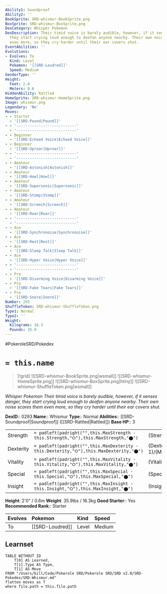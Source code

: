 ```yaml
---
Ability1: Soundproof
Ability2: ''
BookSprite: SRD-whismur-BookSprite.png
BoxSprite: SRD-whismur-BoxSprite.png
DexCategory: Whisper Pokemon
DexDescription: Their timid voice is barely audible, however, if it senses danger,
  they start crying loud enough to deafen anyone nearby. Their own noise scares them
  even more, so they cry harder until their ear covers shut.
EventAbilities: ''
Evolutions:
- Evolves: To
  Kind: Level
  Pokemon: '[[SRD-Loudred]]'
  Speed: Medium
GenderType: ''
Height:
  Feet: 2.0
  Meters: 0.6
HiddenAbility: Rattled
HomeSprite: SRD-whismur-HomeSprite.png
Image: whismur.png
Legendary: 'No'
Moves:
- - Starter
  - '[[SRD-Pound|Pound]]'
- - '---------------------------'
  - '---------------------------'
- - Beginner
  - '[[SRD-Echoed Voice|Echoed Voice]]'
- - Beginner
  - '[[SRD-Uproar|Uproar]]'
- - '---------------------------'
  - '---------------------------'
- - Amateur
  - '[[SRD-Astonish|Astonish]]'
- - Amateur
  - '[[SRD-Howl|Howl]]'
- - Amateur
  - '[[SRD-Supersonic|Supersonic]]'
- - Amateur
  - '[[SRD-Stomp|Stomp]]'
- - Amateur
  - '[[SRD-Screech|Screech]]'
- - Amateur
  - '[[SRD-Roar|Roar]]'
- - '---------------------------'
  - '---------------------------'
- - Ace
  - '[[SRD-Synchronoise|Synchronoise]]'
- - Ace
  - '[[SRD-Rest|Rest]]'
- - Ace
  - '[[SRD-Sleep Talk|Sleep Talk]]'
- - Ace
  - '[[SRD-Hyper Voice|Hyper Voice]]'
- - '---------------------------'
  - '---------------------------'
- - Pro
  - '[[SRD-Disarming Voice|Disarming Voice]]'
- - Pro
  - '[[SRD-Fake Tears|Fake Tears]]'
- - Pro
  - '[[SRD-Snore|Snore]]'
Number: 293
ShuffleToken: SRD-whismur-ShuffleToken.png
Type1: Normal
Type2: ''
Weight:
  Kilograms: 16.3
  Pounds: 35.9
---
```


#PokeroleSRD/Pokedex

# `= this.name`

> [!grid]
> ![[SRD-whismur-BookSprite.png|wsmall]]
> ![[SRD-whismur-HomeSprite.png]]
> ![[SRD-whismur-BoxSprite.png|htiny]]
> ![[SRD-whismur-ShuffleToken.png|wsmall]]


*Whisper Pokemon*
*Their timid voice is barely audible, however, if it senses danger, they start crying loud enough to deafen anyone nearby. Their own noise scares them even more, so they cry harder until their ear covers shut.*

**DexID**:: 0293
**Name**:: Whismur
**Type**:: Normal
**Abilities**:: [[SRD-Soundproof|Soundproof]] ([[SRD-Rattled|Rattled]])
**Base HP**:: 3

|           |                                                                                        |                                          |
| --------- | -------------------------------------------------------------------------------------- | ---------------------------------------- |
| Strength  | `= padleft(padright("",this.MaxStrength - this.Strength,"⭘"),this.MaxStrength,"⬤")`    | (Strength::2)/(MaxStrength::4)   |
| Dexterity | `= padleft(padright("",this.MaxDexterity - this.Dexterity,"⭘"),this.MaxDexterity,"⬤")` | (Dexterity:: 1)/(MaxDexterity::3) |
| Vitality  | `= padleft(padright("",this.MaxVitality - this.Vitality,"⭘"),this.MaxVitality,"⬤")`    | (Vitality::1)/(MaxVitality::3)   |
| Special   | `= padleft(padright("",this.MaxSpecial - this.Special,"⭘"),this.MaxSpecial,"⬤")`       | (Special::2)/(MaxSpecial::5)     |
| Insight   | `= padleft(padright("",this.MaxInsight - this.Insight,"⭘"),this.MaxInsight,"⬤")`       | (Insight::1)/(MaxInsight::3)     |

**Height**: 2'0" / 0.6m
**Weight**: 35.9lbs / 16.3kg
**Good Starter**:: Yes
**Recommended Rank**:: Starter

| Evolves   | Pokemon         | Kind   | Speed   |
|:----------|:----------------|:-------|:--------|
| To        | [[SRD-Loudred]] | Level  | Medium  |

## Learnset

```dataview
TABLE WITHOUT ID
    T[0] AS Learned,
    T[1].Type AS Type,
    T[1] AS Move
FROM "/Users/bill/Code/Pokerole SRD/Pokerole SRD/SRD v2.0/SRD-Pokedex/SRD-Whismur.md"
flatten moves as T
where file.path = this.file.path
```
